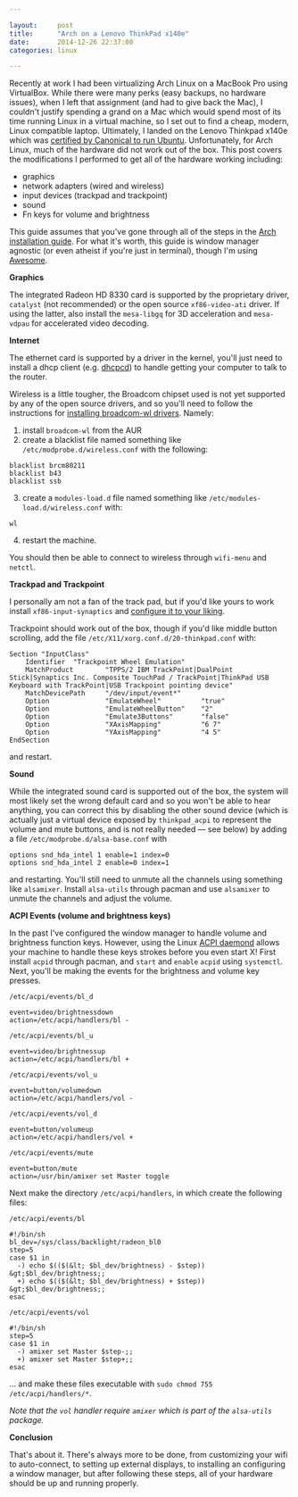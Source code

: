 ```yaml
---

layout:     post
title:      "Arch on a Lenovo ThinkPad x140e"
date:       2014-12-26 22:37:00
categories: linux

---
```


Recently at work I had been virtualizing Arch Linux on a MacBook Pro using
VirtualBox.  While there were many perks (easy backups, no hardware issues),
when I left that assignment (and had to give back the Mac), I couldn't justify
spending a grand on a Mac which would spend most of its time running Linux in a
virtual machine, so I set out to find a cheap, modern, Linux compatible laptop.
Ultimately, I landed on the Lenovo Thinkpad x140e which was [certified by
Canonical to run Ubuntu][canonical certification].  Unfortunately, for Arch
Linux, much of the hardware did not work out of the box.  This post covers the
modifications I performed to get all of the hardware working including:

- graphics
- network adapters (wired and wireless)
- input devices (trackpad and trackpoint)
- sound
- Fn keys for volume and brightness

<!--more-->

This guide assumes that you've gone through all of the steps in the [Arch
installation guide][arch install].  For what it's worth, this guide is window
manager agnostic (or even atheist if you're just in terminal), though I'm using
[Awesome].

**Graphics**

The integrated Radeon HD 8330 card is supported by the proprietary driver,
`catalyst` (not recommended) or the open source `xf86-video-ati` driver.  If
using the latter, also install the `mesa-libgq` for 3D acceleration and
`mesa-vdpau` for accelerated video decoding.

**Internet**

The ethernet card is supported by a driver in the kernel, you'll just need to
install a dhcp client (e.g. [dhcpcd]) to handle getting your computer to talk to
the router.

Wireless is a little tougher, the Broadcom chipset used is not yet supported by
any of the open source drivers, and so you'll need to follow the instructions
for [installing broadcom-wl drivers][wl].  Namely:

1. install `broadcom-wl` from the AUR
2. create a blacklist file named something like `/etc/modprobe.d/wireless.conf`
   with the following:

```
blacklist brcm80211
blacklist b43
blacklist ssb
```

3. create a `modules-load.d` file named something like
   `/etc/modules-load.d/wireless.conf` with:

```
wl
```

4. restart the machine.

You should then be able to connect to wireless through `wifi-menu` and `netctl`.

**Trackpad and Trackpoint**

I personally am not a fan of the track pad, but if you'd like yours to work
install `xf86-input-synaptics` and
[configure it to your liking][configure synaptics].

Trackpoint should work out of the box, though if you'd like middle button
scrolling, add the file `/etc/X11/xorg.conf.d/20-thinkpad.conf` with:

```
Section "InputClass"
    Identifier  "Trackpoint Wheel Emulation"
    MatchProduct        "TPPS/2 IBM TrackPoint|DualPoint Stick|Synaptics Inc. Composite TouchPad / TrackPoint|ThinkPad USB Keyboard with TrackPoint|USB Trackpoint pointing device"
    MatchDevicePath     "/dev/input/event*"
    Option              "EmulateWheel"          "true"
    Option              "EmulateWheelButton"    "2"
    Option              "Emulate3Buttons"       "false"
    Option              "XAxisMapping"          "6 7"
    Option              "YAxisMapping"          "4 5"
EndSection
```

and restart.

**Sound**

While the integrated sound card is supported out of the box, the system will
most likely set the wrong default card and so you won't be able to hear
anything, you can correct this by disabling the other sound device (which is
actually just a virtual device exposed by `thinkpad_acpi` to represent the
volume and mute buttons, and is not really needed — see below) by adding a file
`/etc/modprobe.d/alsa-base.conf` with

```
options snd_hda_intel 1 enable=1 index=0
options snd_hda_intel 2 enable=0 index=1
```

and restarting.  You'll still need to unmute all the channels using something
like `alsamixer`. Install `alsa-utils` through pacman and use `alsamixer` to
unmute the channels and adjust the volume.

**ACPI Events (volume and brightness keys)**

In the past I've configured the window manager to handle volume and brightness
function keys.  However, using the Linux [ACPI daemond][acpid] allows your
machine to handle these keys strokes before you even start X!  First install
`acpid` through pacman, and `start` and `enable` `acpid` using `systemctl`.
Next, you'll be making the events for the brightness and volume key presses.

`/etc/acpi/events/bl_d`

```
event=video/brightnessdown
action=/etc/acpi/handlers/bl -
```

`/etc/acpi/events/bl_u`

```
event=video/brightnessup
action=/etc/acpi/handlers/bl +
```

`/etc/acpi/events/vol_u`

```
event=button/volumedown
action=/etc/acpi/handlers/vol -
```

`/etc/acpi/events/vol_d`

```
event=button/volumeup
action=/etc/acpi/handlers/vol +
```

`/etc/acpi/events/mute`

```
event=button/mute
action=/usr/bin/amixer set Master toggle
```

Next make the directory `/etc/acpi/handlers`, in which create the following
files:

`/etc/acpi/events/bl`

```
#!/bin/sh
bl_dev=/sys/class/backlight/radeon_bl0
step=5
case $1 in
  -) echo $(($(&lt; $bl_dev/brightness) - $step)) &gt;$bl_dev/brightness;;
  +) echo $(($(&lt; $bl_dev/brightness) + $step)) &gt;$bl_dev/brightness;;
esac
```

`/etc/acpi/events/vol`

```
#!/bin/sh
step=5
case $1 in
  -) amixer set Master $step-;;
  +) amixer set Master $step+;;
esac
```

... and make these files executable with `sudo chmod 755 /etc/acpi/handlers/*`.

_Note that the `vol` handler require `amixer` which is part of the `alsa-utils`
package._

**Conclusion**

That's about it.  There's always more to be done, from customizing your wifi to
auto-connect, to setting up external displays, to installing an configuring a
window manager, but after following these steps, all of your hardware should be
up and running properly.


[canonical certification]: http://www.ubuntu.com/certification/hardware/201309-14195/
[arch install]: https://wiki.archlinux.org/index.php/Installation_guide
[Awesome]: https://wiki.archlinux.org/index.php/Awesome
[dhcpcd]: https://wiki.archlinux.org/index.php/dhcpcd
[wl]: https://wiki.archlinux.org/index.php/Broadcom_wireless#broadcom-wl
[configure synaptics]: https://wiki.archlinux.org/index.php/Synaptics
[acpid]: https://wiki.archlinux.org/index.php/acpid
